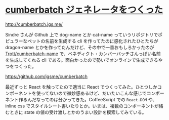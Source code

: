 # [cumberbatch ジェネレータをつくった](/2015/01/19/created-cumberbatch-generator.html)

http://cumberbatch.jgs.me/

Sindre さんが Github 上で dog-name とか cat-name っていうリポジトリでポピュラーなペットの名前を生成する cli を作ってたのに感化されたひとたちが dragon-name とかを作ってたんだけど、その中で一番おもしろかったのが [Trott/cumberbatch-name](https://github.com/Trott/cumberbatch-name) で、ベネディクト・カンバーバッチさんっぽい名前を生成してくれる cli である。面白かったので勢いでオンラインで生成できるやつをつくった。

https://github.com/jgsme/cumberbatch

最近ずっと React を触ってたので適当に React でつくってみた。ひとつしかコンポーネントを使ってないので微妙感あるけど、だいたいこんな感じでコンポーネント作るんだなってのは分かってきた。CoffeeScript での `React.DOM` や、inline css でスタイルシート書いたりとか。いまは、複数のコンポーネントが絡むときに state の値の受け渡しとかのうまい設計を模索してみている。
